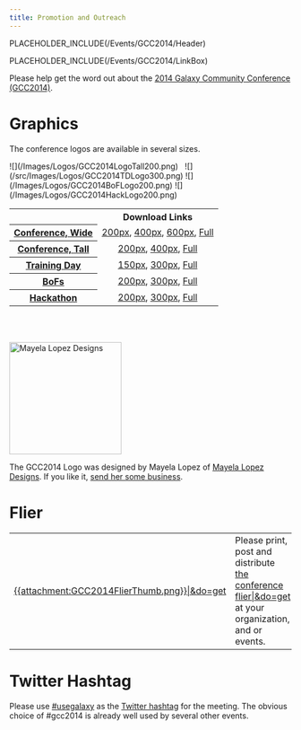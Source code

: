 ```yaml
---
title: Promotion and Outreach
---
```

PLACEHOLDER_INCLUDE(/Events/GCC2014/Header)

PLACEHOLDER_INCLUDE(/Events/GCC2014/LinkBox)



Please help get the word out about the [2014 Galaxy Community Conference (GCC2014)](../). 

# Graphics

The conference logos are available in several sizes.

<div class='left center'>![](/Images/Logos/GCC2014LogoTall200.png) &nbsp; ![](/src/Images/Logos/GCC2014TDLogo300.png)
![](/Images/Logos/GCC2014BoFLogo200.png)
![](/Images/Logos/GCC2014HackLogo200.png)
</div>

<table>
  <tr>
    <td style=" border: none;"> </td>
    <th> Download Links </th>
  </tr>
  <tr>
    <th> <a href='../Program'>Conference, Wide</a> </th>
    <td style=" text-align: center;"> <a href='PLACEHOLDER_ATTACHMENT_URLImages/Logos/GCC2014LogoWide200.png'>200px</a>, <a href='PLACEHOLDER_ATTACHMENT_URLImages/Logos/GCC2014LogoWide400.png'>400px</a>, <a href='PLACEHOLDER_ATTACHMENT_URLImages/Logos/GCC2014LogoWide600.png'>600px</a>, <a href='PLACEHOLDER_ATTACHMENT_URLImages/Logos/GCC2014LogoWideBig.png'>Full</a> </td>
  </tr>
  <tr>
    <th> <a href='../Program'>Conference, Tall</a> </th>
    <td style=" text-align: center;"> <a href='PLACEHOLDER_ATTACHMENT_URLImages/Logos/GCC2014LogoTall200.png'>200px</a>, <a href='PLACEHOLDER_ATTACHMENT_URLImages/Logos/GCC2014LogoTall400.png'>400px</a>, <a href='PLACEHOLDER_ATTACHMENT_URLImages/Logos/GCC2014LogoWideBig.png'>Full</a> </td>
  </tr>
  <tr>
    <th> <a href='../TrainingDay'>Training Day</a> </th>
    <td style=" text-align: center;"> <a href='PLACEHOLDER_ATTACHMENT_URLImages/Logos/GCC2014TDLogo150.png'>150px</a>, <a href='PLACEHOLDER_ATTACHMENT_URLImages/Logos/GCC2014TDLogo300.png'>300px</a>, <a href='PLACEHOLDER_ATTACHMENT_URLImages/Logos/GCC2014TDLogoBig.png'>Full</a> </td>
  </tr>
  <tr>
    <th> <a href='../BoFs'>BoFs</a> </th>
    <td style=" text-align: center;"> <a href='PLACEHOLDER_ATTACHMENT_URLImages/Logos/GCC2014BoFLogo200.png'>200px</a>, <a href='PLACEHOLDER_ATTACHMENT_URLImages/Logos/GCC2014BoFLogo300.png'>300px</a>, <a href='PLACEHOLDER_ATTACHMENT_URLImages/Logos/GCC2014BoFLogoBig.png'>Full</a> </td>
  </tr>
  <tr>
    <th> <a href='../Hackathon'>Hackathon</a> </th>
    <td style=" text-align: center;"> <a href='PLACEHOLDER_ATTACHMENT_URLImages/Logos/GCC2014HackLogo200.png'>200px</a>, <a href='PLACEHOLDER_ATTACHMENT_URLImages/Logos/GCC2014HackLogo300.png'>300px</a>, <a href='PLACEHOLDER_ATTACHMENT_URLImages/Logos/GCC2014HackLogoBig.png'>Full</a> </td>
  </tr>
</table>


<br /><br />
<div class='right'><a href='http://www.mayelalopez.com/'><img src='/MayelaLopezDesignsLogo.png' alt='Mayela Lopez Designs' width="200" /></a></div>

The GCC2014 Logo was designed by Mayela Lopez of [Mayela Lopez Designs](http://www.mayelalopez.com/).  If you like it, [send her some business](http://www.mayelalopez.com/#!contact).

# Flier

<table>
  <tr>
    <td style=" border: none;"> <a href='PLACEHOLDER_ATTACHMENT_URLGCC2014Flier.pdf'>{{attachment:GCC2014FlierThumb.png}}|&do=get</a> </td>
    <td style=" border: none;"> Please print, post and distribute <a href='PLACEHOLDER_ATTACHMENT_URLGCC2014Flier.pdf'>the conference flier|&do=get</a><br />at your organization, and or events.  </td>
  </tr>
</table>


# Twitter Hashtag

Please use [#usegalaxy](http://twitter.com/#!/search/%23usegalaxy) as the [Twitter hashtag](/src/GalaxyOnTwitter/index.md) for the meeting. The obvious choice of #gcc2014 is already well used by several other events.
